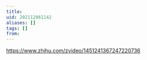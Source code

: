 ```yaml
---
title: 
uid: 202112061142
aliases: []
tags: []
from: 
---
```

https://www.zhihu.com/zvideo/1451241367247220736